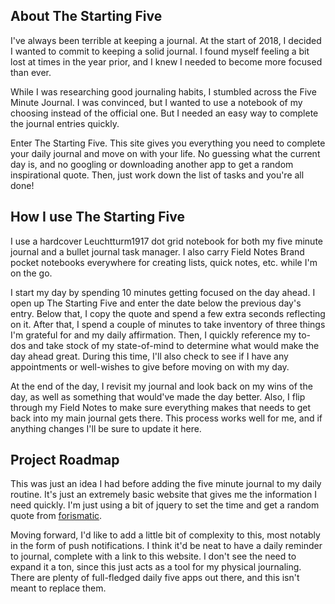 ## About The Starting Five
I've always been terrible at keeping a journal. At the start of 2018, I decided I wanted to commit to keeping a solid journal. I found myself feeling a bit lost at times in the year prior, and I knew I needed to become more focused than ever.

While I was researching good journaling habits, I stumbled across the Five Minute Journal. I was convinced, but I wanted to use a notebook of my choosing instead of the official one. But I needed an easy way to complete the journal entries quickly.

Enter The Starting Five. This site gives you everything you need to complete your daily journal and move on with your life. No guessing what the current day is, and no googling or downloading another app to get a random inspirational quote. Then, just work down the list of tasks and you're all done!

## How I use The Starting Five
I use a hardcover Leuchtturm1917 dot grid notebook for both my five minute journal and a bullet journal task manager. I also carry Field Notes Brand pocket notebooks everywhere for creating lists, quick notes, etc. while I'm on the go.

I start my day by spending 10 minutes getting focused on the day ahead. I open up The Starting Five and enter the date below the previous day's entry. Below that, I copy the quote and spend a few extra seconds reflecting on it. After that, I spend a couple of minutes to take inventory of three things I'm grateful for and my daily affirmation. Then, I quickly reference my to-dos and take stock of my state-of-mind to determine what would make the day ahead great. During this time, I'll also check to see if I have any appointments or well-wishes to give before moving on with my day.

At the end of the day, I revisit my journal and look back on my wins of the day, as well as something that would've made the day better. Also, I flip through my Field Notes to make sure everything makes that needs to get back into my main journal gets there. This process works well for me, and if anything changes I'll be sure to update it here.

## Project Roadmap
This was just an idea I had before adding the five minute journal to my daily routine. It's just an extremely basic website that gives me the information I need quickly. I'm just using a bit of jquery to set the time and get a random quote from [forismatic](https://forismatic.com/).

Moving forward, I'd like to add a little bit of complexity to this, most notably in the form of push notifications. I think it'd be neat to have a daily reminder to journal, complete with a link to this website. I don't see the need to expand it a ton, since this just acts as a tool for my physical journaling. There are plenty of full-fledged daily five apps out there, and this isn't meant to replace them.